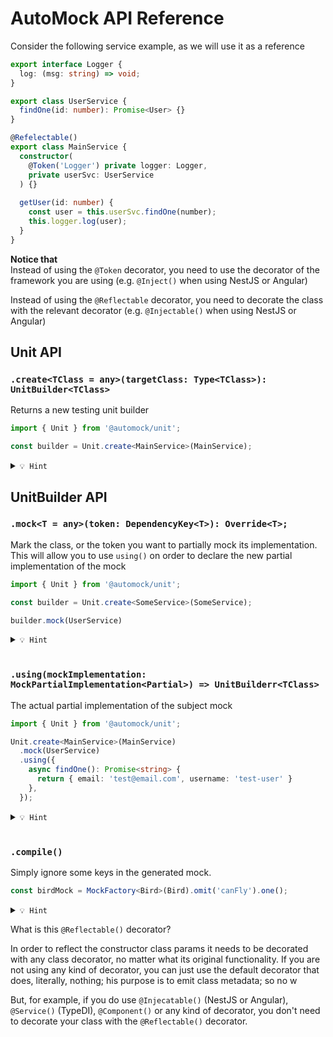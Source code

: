 # AutoMock API Reference

Consider the following service example, as we will use it as a reference

```typescript
export interface Logger {
  log: (msg: string) => void;
}

export class UserService {
  findOne(id: number): Promise<User> {}
}

@Refelectable()
export class MainService {
  constructor(
    @Token('Logger') private logger: Logger,
    private userSvc: UserService
  ) {}
  
  getUser(id: number) {
    const user = this.userSvc.findOne(number);
    this.logger.log(user);
  }
}
```

**Notice that**
\
Instead of using the `@Token` decorator, you need to use the decorator
of the framework you are using (e.g. `@Inject()` when using NestJS or Angular)

Instead of using the `@Reflectable` decorator, you need to decorate the class
with the relevant decorator (e.g. `@Injectable()` when using NestJS or Angular)

## Unit API

### `.create<TClass = any>(targetClass: Type<TClass>): UnitBuilder<TClass>`

Returns a new testing unit builder 

```typescript
import { Unit } from '@automock/unit';

const builder = Unit.create<MainService>(MainService);
```

<details><summary><code>💡 Hint</code></summary><p>

```
You need to use compile() in order to create a new testing unit
(read about compile() in the next sections.
```
</p></details>


## UnitBuilder API

### `.mock<T = any>(token: DependencyKey<T>): Override<T>;`
Mark the class, or the token you want to partially mock its implementation.
This will allow you to use `using()` on order to declare the new partial implementation
of the mock

```typescript
import { Unit } from '@automock/unit';

const builder = Unit.create<SomeService>(SomeService);

builder.mock(UserService)
```

<details><summary><code>💡 Hint</code></summary><p>

`DependencyKey<T>` type is actually:

```typescript
type DependencyKey<T = unknown> = string | Type<T>;
```
</p></details>

<br />

### `.using(mockImplementation: MockPartialImplementation<Partial>) => UnitBuilderr<TClass>`

The actual partial implementation of the subject mock

```typescript
import { Unit } from '@automock/unit';

Unit.create<MainService>(MainService)
  .mock(UserService)
  .using({
    async findOne(): Promise<string> {
      return { email: 'test@email.com', username: 'test-user' }
    },
  });

```

<details><summary><code>💡 Hint</code></summary><p>

```typescript
interface Override<Partial, TClass> {
  using: (mockImplementation: MockPartialImplementation<Partial>) => UnitBuilderr<TClass>;
}
```
</p></details>

<br />

### `.compile()`
Simply ignore some keys in the generated mock.

```typescript
const birdMock = MockFactory<Bird>(Bird).omit('canFly').one();
```

<details><summary><code>💡 Hint</code></summary><p>

```
.ignore() takes as many arguments as you want as long as they are strings
and they are part of the class properties

Bird class has 3 properties: 'name', 'isAwesome' and 'canFly';
In the example above will get a mock without the property 'canFly'.
```
</p></details>


What is this `@Reflectable()` decorator?

In order to reflect the constructor class params it needs to be decorated with any
class decorator, no matter what its original functionality.
If you are not using any kind of decorator, you can just use the default decorator that
does, literally, nothing; his purpose is to emit class metadata; so no w

But, for example, if you do use `@Injecatable()` (NestJS or Angular), `@Service()` (TypeDI),
`@Component()` or any kind of decorator, you don't need to decorate your class with
the `@Reflectable()` decorator.

